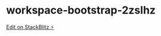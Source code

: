 # workspace-bootstrap-2zslhz

[Edit on StackBlitz ⚡️](https://stackblitz.com/edit/workspace-bootstrap-2zslhz)